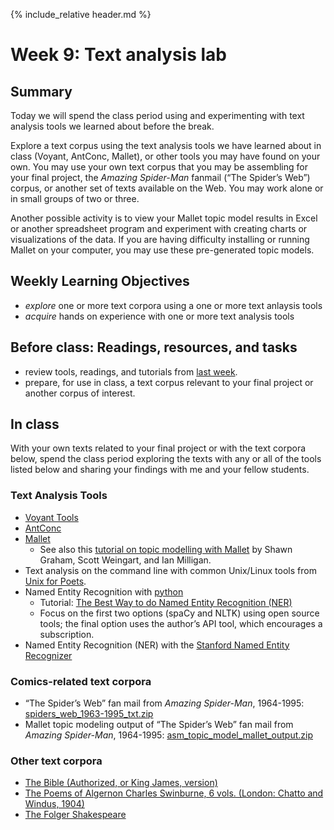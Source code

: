{% include_relative header.md %}

# Week 9: Text analysis lab

## Summary
Today we will spend the class period using and experimenting with text analysis tools we learned about before the break.

Explore a text corpus using the text analysis tools we have learned about in class (Voyant, AntConc, Mallet), or other tools you may have found on your own. You may use your own text corpus that you may be assembling for your final project, the _Amazing Spider-Man_ fanmail (“The Spider’s Web”) corpus, or another set of texts available on the Web. You may work alone or in small groups of two or three. 

Another possible activity is to view your Mallet topic model results in Excel or another spreadsheet program and experiment with creating charts or visualizations of the data. If you are having difficulty installing or running Mallet on your computer, you may use these pre-generated topic models.

## Weekly Learning Objectives

- *explore* one or more text corpora using a one or more text anlaysis tools
- *acquire* hands on experience with one or more text analysis tools
 
## Before class: Readings, resources, and tasks
- review tools, readings, and tutorials from [last week](week06.md).
- prepare, for use in class, a text corpus relevant to your final project or another corpus of interest. 
 
## In class

With your own texts related to your final project or with the text corpora below, spend the class period exploring the texts with any or all of the tools listed below and sharing your findings with me and your fellow students.

### Text Analysis Tools

- [Voyant Tools](https://voyant-tools.org)
- [AntConc](https://www.laurenceanthony.net/software/antconc/)
- [Mallet](https://mimno.github.io/Mallet/)
	- See also this [tutorial on topic modelling with Mallet](https://programminghistorian.org/en/lessons/topic-modeling-and-mallet) by Shawn Graham, Scott Weingart, and Ian Milligan.
- Text analysis on the command line with common Unix/Linux tools from [Unix for Poets](https://f001.backblazeb2.com/file/gnrlfs/tr/Unixforpoets.pdf).
- Named Entity Recognition with [python](https://wiki.python.org/moin/BeginnersGuide/Download)
	- Tutorial: [The Best Way to do Named Entity Recognition (NER)](https://pythonalgos.com/the-best-way-to-do-named-entity-recognition-ner/)
	- Focus on the first two options (spaCy and NLTK) using open source tools; the final option uses the author’s API tool, which encourages a subscription.
- Named Entity Recognition (NER) with the [Stanford Named Entity Recognizer](https://nlp.stanford.edu/software/CRF-NER.html)

### Comics-related text corpora
- “The Spider’s Web” fan mail from _Amazing Spider-Man_, 1964-1995: [spiders_web_1963-1995_txt.zip](https://iu.instructure.com/courses/2287248/files/185343998/download?download_frd=1)
- Mallet topic modeling output of “The Spider’s Web” fan mail from _Amazing Spider-Man_, 1964-1995: [asm_topic_model_mallet_output.zip](https://f001.backblazeb2.com/file/gnrlfs/tr/asm_topic_model_mallet_output.zip)

### Other text corpora
- [The Bible (Authorized, or King James, version)](https://f001.backblazeb2.com/file/gnrlfs/tr/kjv.zip)
- [The Poems of Algernon Charles Swinburne, 6 vols. (London: Chatto and Windus, 1904)](https://f001.backblazeb2.com/file/gnrlfs/tr/swinburne_poems_1904_txt.zip)
- [The Folger Shakespeare](https://shakespeare.folger.edu/downloads/txt/shakespeares-works_TXT_FolgerShakespeare.zip)
